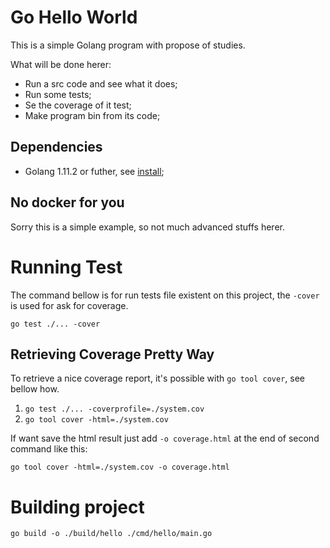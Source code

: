 # Go Hello World

This is a simple Golang program with propose of studies.

What will be done herer:

* Run a src code and see what it does;
* Run some tests;
* Se the coverage of it test;
* Make program bin from its code;

## Dependencies

* Golang 1.11.2 or futher, see [install](https://golang.org/doc/install);

## No docker for you

Sorry this is a simple example, so not much advanced stuffs herer.

# Running Test

The command bellow is for run tests file existent on this project, the `-cover` is used for ask for coverage.

`go test ./... -cover`

## Retrieving Coverage Pretty Way

To retrieve a nice coverage report, it's possible with `go tool cover`, see bellow how.

1. `go test ./... -coverprofile=./system.cov`
2. `go tool cover -html=./system.cov`

If want save the html result just add `-o coverage.html` at the end of second command like this:

`go tool cover -html=./system.cov -o coverage.html`

# Building project

`go build -o ./build/hello ./cmd/hello/main.go`
